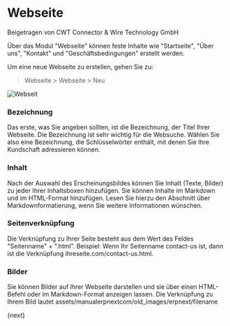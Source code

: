 # Webseite
<span class="text-muted contributed-by">Beigetragen von CWT Connector & Wire Technology GmbH</span>

Über das Modul "Webseite" können feste Inhalte wie "Startseite", "Über uns", "Kontakt" und "Geschäftsbedingungen" erstellt werden.

Um eine neue Webseite zu erstellen, gehen Sie zu:

> Webseite > Webseite > Neu

<img class="screenshot" alt="Webseit" src="/docs/assets/img/website/web-page.png">

### Bezeichnung

Das erste, was Sie angeben sollten, ist die Bezeichnung, der Titel Ihrer Webseite. Die Bezeichnung ist sehr wichtig für die Websuche. Wählen Sie also eine Bezeichnung, die Schlüsselwörter enthält, mit denen Sie Ihre Kundschaft adressieren können.

### Inhalt

Nach der Auswahl des Erscheinungsbildes können Sie Inhalt (Texte, Bilder) zu jeder Ihrer Inhaltsboxen hinzufügen. Sie können Inhalte im Markdown und im HTML-Format hinzufügen. Lesen Sie hierzu den Abschnitt über Markdownformatierung, wenn Sie weitere Informationen wünschen.

### Seitenverknüpfung

Die Verknüpfung zu Ihrer Seite besteht aus dem Wert des Feldes "Seitenname" + ".html". Beispiel: Wenn Ihr Seitenname contact-us ist, dann ist die Verknüpfung ihreseite.com/contact-us.html.

### Bilder

Sie können Bilder auf Ihrer Webseite darstellen und sie über einen HTML-Befehl oder im Markdown-Format anzeigen lassen. Die Verknüpfung zu Ihrem Bild lautet assets/manualerpnextcom/old_images/erpnext/filename

{next}
